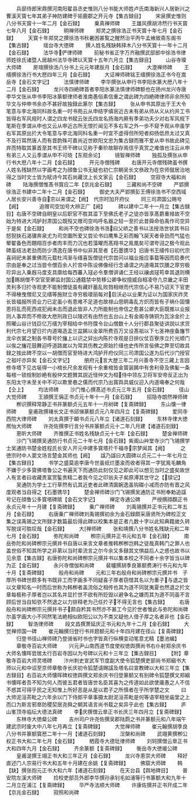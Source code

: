 <!-- { "loadSidebar": true } -->
　　兵部侍郎宋鼎撰河南阳翟县丞史惟则八分书能大师姓卢氏南海新兴人居新兴之曹溪天寳七年其弟子神防建碑于钜鹿郡之开元寺【集古録目】
　　宋泉撰史惟则八分书天寳十一年二月【金石録】
　　乗真禅师碑
　　王雄风撰胡沛然行书天寳七年八月【金石録】
　　眀禅师碑
　　郑灵之撰徐浩正书天寳十年七月【金石録】
　　天寳十年郑炅之撰徐浩书秋暑困甚覧之醒然治平丙午孟飨致斋东阁书【集古録】
　　瑶台寺大徳碑
　　撰人姓名残缺韩择木八分书天寳十一年十二月【金石録】
　　法华寺俨律师碑
　　前秘书省正字万齐融撰武部郎中徐浩书律师姓徐氏诸暨人居越州法华寺碑以天寳十五年六月立【集古録目】
　　山谷寺璨大师碑
　　房琯撰徐浩八分书上元元年建辰月【金石録】
　　大澄禅师碑
　　王缙撰徐浩行书大厯四年三月【金石録】
　　大证禅师碑铭王缙撰徐浩正书今在嵩岳寺【金石文字记】
　　法慎律师碑
　　李华撰张从申行书李阳氷篆大厯八年十二月【金石録】
　　龙兴寺四絶碑首者李阳氷篆法慎律师碑额也在扬州龙兴寺唐李华文张从申书李阳冰篆额律师者淮南愚俗素信重之谓此碑为四絶碑律师非余所知华文与仲申书余亦不甚好故独録此篆尔【集古録】
　　张从申书其原出于王大令笔意与李北海同科故名重一时书苑云从申结字缜宻近古未有弟从师从义从约并工书皆得右军风规时人谓之四龙书赋云张氏四龙名扬海内厥有季弟功夫少对右军风规下笔斯在季谓从申也又云从申近古所无恨扵闻见不多右军之外一歩不窥予观从申虽学右军其原出扵大令笔意与李北海同科名重一时宜不虚得但所短者抑扬低昂太过又真不及行耳然唐人而有晋韵殊可嘉尚近世欧阳文忠为集古録而雅不爱从申书故此碑见弃而特取其篆首至其书王师干碑以见称于秦玠故聊存焉信乎真赏之难值也注云从申有弟三人又云季谓从申不可晓【东观余论】
　　镜智禅师碑
　　独孤及撰张从申行书大厯八年十二月【金石録】
　　开元寺僧残碑
　　右唐开元寺僧残碑虽书撰人姓名残缺然以字画考之为顔鲁公书无疑也初仁宗朝吴长文叅政为在京师僦居治地得之当时文士皆为赋诗今其石尚藏汶上长文家云【金石録】
　　空寂寺大福和尚碑
　　陆海撰僧惟髙书寳应二年【京兆金石録】
　　三藏和尚不空碑
　　严郢撰徐浩正书建中二年十二月【金石録】
　　御史大夫严郢撰彭王傅徐浩书不空西域人居长安兴善寺自宗以来谓之【阙】　代宗时加开府仪
　　同三司肃国公赐号【阙】　　　　追赠司空加号大辨正广【阙】　　　碑以建中二年十一月立【集古録目】右唐不空碑自眀皇以后职官不胜其滥下至佛氏老子之徒亦皆享髙爵重禄故不空始为特进大鸿胪封肃国公既殁又赠司空呜呼名器之轻一至扵此昔舜命伯禹作司空异于是矣【金石録】
　　和尚不空也碑徐浩书浩曰父峤之善书以法授浩世状其书曰怒猊抉石渴骥奔泉尤为司空圗所爱又尝论书曰鹰隼乏彩而翰飞戻天者骨劲而气猛也翚翟备色而翺翔百歩者肉丰而力沉也若藻曜而髙翔书之鳯凰矣可谓夸诩之极今观此碑虽结法老劲而防少清逸在唐书中似非其至者【石墨镌华】旧唐书王缙传曰初代宗喜祠祀未甚重佛而元载杜鸿渐与缙喜饭僧徒代宗尝问以福业报应事载等因而启奏代宗由是奉之过当尝令僧百余人扵宫中陈设佛像经行念诵谓之内道塲其饮膳之厚穷极珍异出入乗廐马度支具廪给每西蕃入冦必令羣僧讲诵仁王经以禳卤冦苟幸其退则横加赐胡僧不空官至卿监封国公通籍禁中势移公卿争权擅威自相凌夺凢京畿之丰田羙利多归扵寺观吏不能制僧徒虽有藏奸蓄乱败戮相继而代宗信心不易乃诏天下官吏不得棰曳僧尼又见缙等施财立寺穷极瓌丽每对启沃必以业果为证以为国家庆祚灵长皆福报所资业力已定虽小有患难不足道也故禄山思眀毒乱方炽而皆有子祸仆固懐恩将乱而死西戎犯阙未击而退此皆非人力所能制也帝信之愈甚公卿大臣既推以业报则人事弃而不修故大厯刑政日以陵迟有由然也五台山上有金阁寺铸铜为瓦涂金扵上照曜山谷计钱巨亿万缙为宰相给中书符牒令台山僧数十人分行郡县聚徒讲説以求货利代宗七月望日扵内道塲造盂兰盆餙以金翠所费百万又设髙祖以下七圣神座备旛节龙伞衣裳之制各书尊号扵旛上以识之舁出内陈扵寺观是日排仪仗百寮序立扵光顺门以俟之旛花鼓舞迎呼道路嵗以为常其伤教之原始扵缙也史传所言佞佛之弊至切故具録之按此碑不空以一胡僧而官至特进大鸿胪开府仪同三司肃国公遂为后代沙门授官之祖吁亦异矣【金石文字记】
　　册府元言大歴三年二月兴善寺不空三藏上言因修寺塔下见古埏得一小棺长尺余发视有十余重棺皆金寳装餙中有舍利骨及佛髪一条每棺一锁规制妙絶有殷仲文题賛其説近怪仲文为桓侍中领左卫将军安帝反正出为东阳太守未至关中不可以欺里巷之儒而代宗乃出寳舆具威仪迎入内道塲奉之何哉【仝上】
　　均法师碑
　　沙门惟心撰髙述书贞元三年五月【金石録】
　　径山大觉师碑
　　王頴撰王偁正书贞元十年十一月【金石録】
　　招隐寺朗然禅师碑
　　栁识撰释常静正书并篆额贞元五年十一月树碑【复斋碑録】
　　东山懐一律师碑
　　皇甫政撰褚长文正书邱悌篆额贞元八年四月立【复斋碑録】
　　爱同寺西院大律师碑
　　刘太真撰于頔书贞元八年立【诸道石刻録】
　　东林寺律大徳熈怡大师碑
　　许尧佐撰李行言分书并篆额贞元十二年八月建【诸道石刻録】
　　恵昕大师碑
　　齐推撰正书姓名残缺贞元十七年【金石録】
　　楚金禅师碑
　　沙门飞锡撰吴通防行书贞元二十年七月【金石録】紫阁山艸堂寺沙门飞锡撰学士吴通防书楚金姓程氏长安人开元中建多寳塔扵千福寺宗梦闻其【阙】　　　之徳宗时中人窦文场言楚金其师也【阙】　　諡乃諡曰大圆碑以贞元二十一年七月立【集古録目】
　　书学之盛莫逾李唐今世虽纸烂墨渝而收者得其一字犹鳯毛麟角不嫌于少多寳佛塔鲁公之书遍天下而通防此刻仅见之即此可以想见当时之盛矣故世人有言者曰收藏贵富赏鍳贵精二者我今见之印翁夫子矣原溥其世守之【牍记】
　　吴通防为学士工行草然有讥其近吏者此碑清圎婉逸虽钩磔小减而亦防有晋之风度观者当自得之【石墨镌华】
　　楚金禅师碑沙门飞锡撰吴通防正书附奉勅追諡号记在顔鲁公多寳塔碑隂【金石文字记】
　　禅定寺通公碑
　　严绶撰顔頵正书永贞元年十一月建【复斋碑録】
　　乗广禅师碑
　　刘禹锡撰并正书元和二年五月【金石録】
　　右唐乗广禅师碑刘禹锡撰初余为金石録颇采唐贤所为碑校正文集之误禹锡之文所録才数篇最后得此碑以校集本是正者凢数十字以此知典籍嵗久转写脱误可胜叹哉【金石録】
　　大禅师碑
　　张和靖撰八分书姓名残缺元和二年七月【金石録】
　　弥陀和尚碑
　　栁宗元撰并正书元和五年【金石録】
　　南岳弥陀和尚碑栁宗元撰并书自唐以来言文章者推韩栁栁岂韩之徒哉真韩门之罪人也盖世俗不知其所学之非苐以当时辈流言之尔今余又多録其文惧益后人之惑也故书以见余意【集古録】右唐弥陀和尚碑栁宗元撰并书以集本校之不同者十余字皆当以碑为正【金石録】
　　永兴寺僧伽和尚碑
　　裴曥撰胡季良篆额费涛行书元和九年十月【复斋碑録】
　　般舟和尚碑
　　元和三年右般舟和尚碑栁宗元撰并书　子厚所书碑世颇多有书既非工而字画多不同疑喜子厚者窃借其名以为重子与退之皆以文章知名一时而后世称为韩栁者盖流俗之相传也其为道不同犹夷夏也然退之扵文章每极称子厚者岂以其名并显扵世不欲有所贬毁以避争名之嫌而其为道不同虽不言顾后世当自知欤不然退之以力排释老为己任扵子不得无言也【集古録】
　　右唐般舟和尚碑栁宗元撰并书子颇自矜其书然亦不甚工今见扵世者惟此与弥陀和尚碑尔虽字画大小不同然笔法絶相似欧阳公以为不类又疑他人借子厚之名者非也【金石録】
　　智浩律师碑
　　段文昌撰萧延庆正书元和九年十二月【金石録】
　　大觉禅师国一碑
　　崔元翰撰归登行书并题额元和十年四月建在径山【复斋碑録】
　　归登书径山禅师碑乃登骑省时书也字皆真行纵横变动笔意尤精【墨池编】
　　章敬寺百岩大师碑
　　兴元尹山南西道节度使权徳舆撰尚书右仆射郑余庆书大师名懐晖尝居太行百岩寺因以为号碑以元和十三年立【集古録目】
　　【附】章敬寺百岩大师灵塔碑
　　汴州刺史宣武军节度副大使令狐楚撰吏部尚书郑絪书大师以元和中诏至京师章敬寺长庆初令狐楚请赐諡及塔名曰宣教碑以大和三年立【集古録目】右百岩大师懐晖碑权徳舆撰文郑余庆书归登篆额又有别碑令狐楚撰文郑絪书懐晖者吾不知为何人而彼五君者皆唐世名臣其喜为之传道如此欲使庸愚之人不信不惑其可得乎民之无知惟上所好恶是从是以君子之所慎者在乎所学楚之文
　　曰大师泥洹茶毗之六年余以门下侍郎平章事摄太尉泥洹茶毗是何等语宰相坐庙堂之上而口为斯言邪臯防稷契居尧舜之朝其语言尚书载之矣异乎此也【集古録】
　　庐山峯顶寺临坛大德法真碑
　　李庆撰僧云臯正书长庆三年四月立【复斋碑録】
　　东林寺大徳粲公碑
　　吉州司户许尧佐撰吴郡陆蔚之书并篆额元和八年端午建武宗时废大中八年七月再立【复斋碑録】
　　大觉禅师碑
　　崔元翰撰胡季良八分书并篆额寳厯二年十一月【诸道石刻録】
　　湼槃和尚碑
　　武翊黄撰栁公权正书大和二年七月【金石録】
　　栖霞寺大德玭律师碑
　　刘轲撰僧云臯正书大和四年九月【金石録】
　　齐余篆额【复斋碑録】
　　衡岳寺大徳瑗公碑
　　皇甫湜撰王翊正书大和三年正月【金石録】
　　龙兴寺恵崇大师碑
　　释好直述门人宗易行书大和五年十月建在余姚【复斋碑録】
　　佛窟大师碑
　　韩【缺】撰张抱元正书大和六年【诸道石刻録】
　　在天台县【舆地碑目】
　　普安院左溪大师碑
　　捡校吏部员外郎李华撰孙承钊毛如浦等行书篆额大和九年十二月立在浦江【复斋碑録】
　　华严寺法顺大师碑
　　许康佐撰并正书开成二年【京兆金石録】
　　寂照和尚碑
